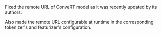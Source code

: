 Fixed the remote URL of ConveRT model as it was recently updated by its authors.

Also made the remote URL configurable at runtime in the corresponding tokenizer's and featurizer's configuration.